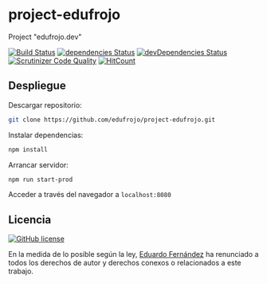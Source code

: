 # project-edufrojo

Project "edufrojo.dev"

[![Build Status](https://travis-ci.org/edufrojo/project-edufrojo.svg?branch=master)](https://travis-ci.org/edufrojo/project-edufrojo)
[![dependencies Status](https://david-dm.org/edufrojo/project-edufrojo/status.svg)](https://david-dm.org/edufrojo/project-edufrojo)
[![devDependencies Status](https://david-dm.org/edufrojo/project-edufrojo/dev-status.svg)](https://david-dm.org/edufrojo/project-edufrojo?type=dev)
[![Scrutinizer Code Quality](https://scrutinizer-ci.com/g/edufrojo/project-edufrojo/badges/quality-score.png?b=master)](https://scrutinizer-ci.com/g/edufrojo/project-edufrojo/?branch=master)
[![HitCount](http://hits.dwyl.io/edufrojo/project-edufrojo.svg)](http://hits.dwyl.io/edufrojo/project-edufrojo)

## Despliegue

Descargar repositorio:

```sh
git clone https://github.com/edufrojo/project-edufrojo.git
```

Instalar dependencias:

```sh
npm install
```

Arrancar servidor:

```sh
npm run start-prod
```

Acceder a través del navegador a `localhost:8080`

## Licencia

[![GitHub license](https://img.shields.io/github/license/edufrojo/project-edufrojo.svg)](https://github.com/edufrojo/project-edufrojo/blob/master/LICENSE)

En la medida de lo posible según la ley, [Eduardo Fernández](https://edufrojo.dev) ha renunciado a todos los derechos de autor y derechos conexos o relacionados a este trabajo.

